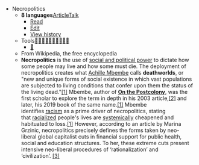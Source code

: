 - Necropolitics
	- **8 languages**[Article](https://en.wikipedia.org/wiki/Necropolitics)[Talk](https://en.wikipedia.org/wiki/Talk:Necropolitics)
		- [Read](https://en.wikipedia.org/wiki/Necropolitics)
		- [Edit](https://en.wikipedia.org/w/index.php?title=Necropolitics&action=edit)
		- [View history](https://en.wikipedia.org/w/index.php?title=Necropolitics&action=history)
	- Tools[🔗](https://en.wikipedia.org/wiki/Special:WhatLinksHere/Necropolitics)[🔗](https://en.wikipedia.org/wiki/Special:RecentChangesLinked/Necropolitics)[🔗](https://en.wikipedia.org/wiki/Special:SpecialPages)[🔗](https://en.wikipedia.org/w/index.php?title=Necropolitics&oldid=1152578937)[🔗](https://en.wikipedia.org/w/index.php?title=Necropolitics&action=info)[🔗](https://en.wikipedia.org/w/index.php?title=Special:CiteThisPage&page=Necropolitics&id=1152578937&wpFormIdentifier=titleform)[🔗](https://www.wikidata.org/wiki/Special:EntityPage/Q28003227)[🔗](https://www.wikidata.org/wiki/Special:EntityPage/Q28003227#sitelinks-wikipedia)[🔗](https://en.wikipedia.org/w/index.php?title=Special:DownloadAsPdf&page=Necropolitics&action=show-download-screen)[🔗](https://en.wikipedia.org/w/index.php?title=Necropolitics&printable=yes)
		- [🔗](https://en.wikiquote.org/wiki/Necropolitics)
	- From Wikipedia, the free encyclopedia
	- **Necropolitics** is the use of [social and political power](https://en.wikipedia.org/wiki/Power_%28social_and_political%29) to dictate how some people may live and how some must die. The deployment of necropolitics creates what [Achille Mbembe](https://en.wikipedia.org/wiki/Achille_Mbembe) calls __deathworlds__, or "new and unique forms of social existence in which vast populations are subjected to living conditions that confer upon them the status of the living dead."[[1]](https://en.wikipedia.org/wiki/Necropolitics#cite_note-:4-1) Mbembe, author of __[On the Postcolony](https://en.wikipedia.org/wiki/On_the_Postcolony)__, was the first scholar to explore the term in depth in his 2003 article,[[2]](https://en.wikipedia.org/wiki/Necropolitics#cite_note-mbembe-2) and later, his 2019 book of the same name.[[1]](https://en.wikipedia.org/wiki/Necropolitics#cite_note-:4-1) Mbembe identifies [racism](https://en.wikipedia.org/wiki/Racism) as a prime driver of necropolitics, stating that [racialized](https://en.wikipedia.org/wiki/Racialization) people's lives are [systemically](https://en.wikipedia.org/wiki/Systemic_bias) cheapened and habituated to loss.[[1]](https://en.wikipedia.org/wiki/Necropolitics#cite_note-:4-1) However, according to an article by Marina Grzinic, necropolitics precisely defines the forms taken by neo-liberal global capitalist cuts in financial support for public health, social and education structures. To her, these extreme cuts present intensive neo-liberal procedures of ‘rationalization’ and ‘civilization’. [[3]](https://en.wikipedia.org/wiki/Necropolitics#cite_note-3)